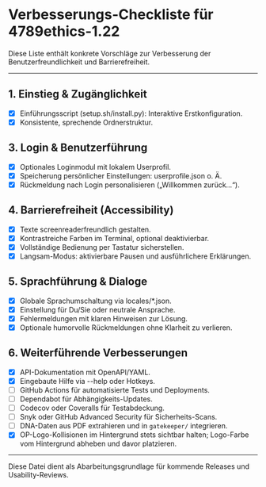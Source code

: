 # Verbesserungs-Checkliste für 4789ethics-1.22

Diese Liste enthält konkrete Vorschläge zur Verbesserung der Benutzerfreundlichkeit und Barrierefreiheit.

---

## 1. Einstieg & Zugänglichkeit

- [x] Einführungsscript (setup.sh/install.py): Interaktive Erstkonfiguration.
- [x] Konsistente, sprechende Ordnerstruktur.

## 3. Login & Benutzerführung
- [x] Optionales Loginmodul mit lokalem Userprofil.
- [x] Speicherung persönlicher Einstellungen: userprofile.json o. Ä.
- [x] Rückmeldung nach Login personalisieren („Willkommen zurück…“).

## 4. Barrierefreiheit (Accessibility)
- [x] Texte screenreaderfreundlich gestalten.
- [x] Kontrastreiche Farben im Terminal, optional deaktivierbar.
- [x] Vollständige Bedienung per Tastatur sicherstellen.
- [x] Langsam-Modus: aktivierbare Pausen und ausführlichere Erklärungen.

## 5. Sprachführung & Dialoge
- [x] Globale Sprachumschaltung via locales/*.json.
- [x] Einstellung für Du/Sie oder neutrale Ansprache.
- [x] Fehlermeldungen mit klaren Hinweisen zur Lösung.
- [x] Optionale humorvolle Rückmeldungen ohne Klarheit zu verlieren.

## 6. Weiterführende Verbesserungen
- [x] API-Dokumentation mit OpenAPI/YAML.
- [x] Eingebaute Hilfe via --help oder Hotkeys.
- [ ] GitHub Actions für automatisierte Tests und Deployments.
- [ ] Dependabot für Abhängigkeits-Updates.
- [ ] Codecov oder Coveralls für Testabdeckung.
- [ ] Snyk oder GitHub Advanced Security für Sicherheits-Scans.
- [ ] DNA-Daten aus PDF extrahieren und in `gatekeeper/` integrieren.
- [x] OP-Logo-Kollisionen im Hintergrund stets sichtbar halten; Logo-Farbe vom Hintergrund abheben und davor platzieren.

---

Diese Datei dient als Abarbeitungsgrundlage für kommende Releases und Usability-Reviews.
